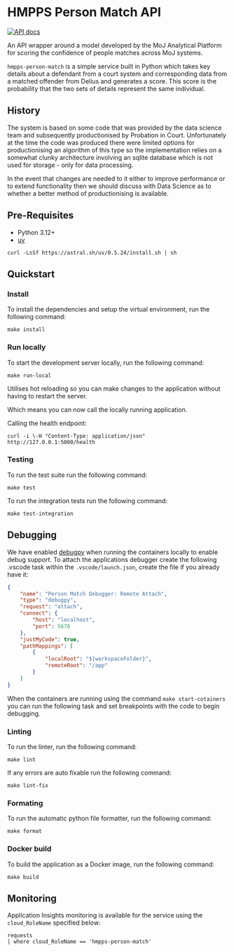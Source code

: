 # HMPPS Person Match API

[![API docs](https://img.shields.io/badge/API_docs_-view-85EA2D.svg?logo=swagger)](https://hmpps-person-match-dev.hmpps.service.justice.gov.uk/swagger-ui.html)

An API wrapper around a model developed by the MoJ Analytical Platform for scoring the confidence 
of people matches across MoJ systems.

`hmpps-person-match` is a simple service built in Python which takes key details about a defendant from a court system and corresponding data from a matched offender from Delius and generates a score. This score is the probability that the two sets of details represent the same individual.

## History

The system is based on some code that was provided by the data science team and subsequently productionised by Probation in Court. Unfortunately at the time the code was produced there were limited options for productionising an algorithm of this type so the implementation relies on a somewhat clunky architecture involving an sqlite database which is not used for storage - only for data processing.

In the event that changes are needed  to it either to improve performance or to extend functionality then we should discuss with Data Science as to whether a better method of productionising is available.


## Pre-Requisites

* Python 3.12+
* [uv](https://docs.astral.sh/uv/)


```shell
curl -LsSf https://astral.sh/uv/0.5.24/install.sh | sh
```

## Quickstart

### Install

To install the dependencies and setup the virtual environment, run the following command:

```shell
make install
```

### Run locally

To start the development server locally, run the following command:

```shell
make run-local
```

Utilises hot reloading so you can make changes to the application without having to restart the server.

Which means you can now call the locally running application.

Calling the health endpoint:

```shell
curl -i \-H "Content-Type: application/json" http://127.0.0.1:5000/health
```

### Testing

To run the test suite run the following command:

```shell
make test
```

To run the integration tests run the following command:

```shell
make test-integration
```

## Debugging

We have enabled [debugpy](https://github.com/microsoft/debugpy) when running the containers locally to enable debug support. To attach the applications
debugger create the following .vscode task within the `.vscode/launch.json`, create the file if you already have it:

```json
{
    "name": "Person Match Debugger: Remote Attach",
    "type": "debugpy",
    "request": "attach",
    "connect": {
        "host": "localhost",
        "port": 5678
    },
    "justMyCode": true,
    "pathMappings": [
        {
            "localRoot": "${workspaceFolder}",
            "remoteRoot": "/app"
        }
    ]
}
```

When the containers are running using the command `make start-cotainers` you can run the following task and set breakpoints with the code to begin debugging.

### Linting

To run the linter, run the following command:

```shell
make lint
```

If any errors are auto fixable run the following command:

```shell
make lint-fix
```

### Formating

To run the automatic python file formatter, run the following command:

```shell
make format
```

### Docker build

To build the application as a Docker image, run the following command:

```shell
make build
```

## Monitoring

Application Insights monitoring is available for the service using the `cloud_RoleName` specified below:

```
requests
| where cloud_RoleName == 'hmpps-person-match'
```

